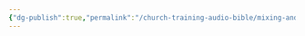 ```yaml
---
{"dg-publish":true,"permalink":"/church-training-audio-bible/mixing-and-editing/mixing-to-multiple-destinations/"}
---
```


